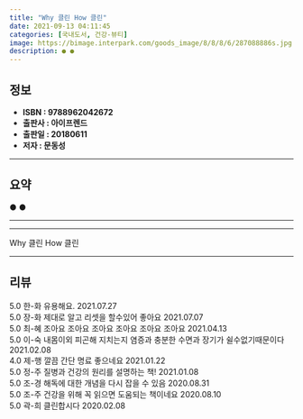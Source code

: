 ```yaml
---
title: "Why 클린 How 클린"
date: 2021-09-13 04:11:45
categories: [국내도서, 건강-뷰티]
image: https://bimage.interpark.com/goods_image/8/8/8/6/287088886s.jpg
description: ● ●
---
```


## **정보**

- **ISBN : 9788962042672**
- **출판사 : 아이프렌드**
- **출판일 : 20180611**
- **저자 : 문동성**

------



## **요약**

●  ●  

------



------


Why 클린 How 클린 

------


## **리뷰** 

5.0 한-화 유용해요. 2021.07.27 <br/>5.0 장-화 제대로 알고 리셋을 할수있어 좋아요 2021.07.07 <br/>5.0 최-혜 조아요 조아요 조아요 조아요 조아요 조아요  2021.04.13 <br/>5.0 이-숙 내몸이외 피곤해 지치는지 염증과 충분한 수면과 장기가 쉴수없기때문이다 2021.02.08 <br/>4.0 제-행 깔끔 간단 명료 좋으네요 2021.01.22 <br/>5.0 정-주 질병과 건강의 원리를 설명하는 책! 2021.01.08 <br/>5.0 조-경 해독에 대한 개념을 다시 잡을 수 있음 2020.08.31 <br/>5.0 조-주  건강을 위해  꼭 읽으면 도움되는 책이네요 2020.08.10 <br/>5.0 곽-희 클린합시다 2020.02.08 <br/>